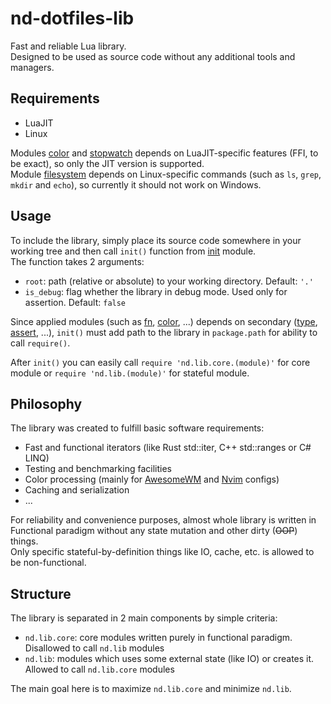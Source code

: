 # nd-dotfiles-lib

Fast and reliable Lua library.  
Designed to be used as source code without any additional tools and managers.

## Requirements

- LuaJIT
- Linux

Modules [color](../main/src/nd/lib/core/color.lua) and [stopwatch](../main/src/nd/lib/core/sw.lua) depends on LuaJIT-specific features (FFI, to be exact), so only the JIT version is supported.  
Module [filesystem](../main/src/nd/lib/fs.lua) depends on Linux-specific commands (such as `ls`, `grep`, `mkdir` and `echo`), so currently it should not work on Windows.

## Usage

To include the library, simply place its source code somewhere in your working tree and then call `init()` function from [init](../main/src/init.lua) module.  
The function takes 2 arguments:
- `root`: path (relative or absolute) to your working directory. Default: `'.'`
- `is_debug`: flag whether the library in debug mode. Used only for assertion. Default: `false`

Since applied modules (such as [fn](../main/src/nd/lib/core/fn.lua), [color](../main/src/nd/lib/core/color.lua), ...) depends on secondary ([type](../main/src/nd/lib/core/type.lua), [assert](../main/src/nd/lib/core/assert.lua), ...), `init()` must add path to the library in `package.path` for ability to call `require()`.  
  
After `init()` you can easily call `require 'nd.lib.core.(module)'` for core module or `require 'nd.lib.(module)'` for stateful module.

## Philosophy

The library was created to fulfill basic software requirements:
- Fast and functional iterators (like Rust std::iter, C++ std::ranges or C# LINQ)
- Testing and benchmarking facilities
- Color processing (mainly for [AwesomeWM](https://github.com/GermanOdilov/nd-dotfiles-awesome) and [Nvim](https://github.com/GermanOdilov/nd-dotfiles-nvim) configs)
- Caching and serialization
- ...

For reliability and convenience purposes, almost whole library is written in Functional paradigm without any state mutation and other dirty (~~OOP~~) things.  
Only specific stateful-by-definition things like IO, cache, etc. is allowed to be non-functional.

## Structure

The library is separated in 2 main components by simple criteria:

- `nd.lib.core`: core modules written purely in functional paradigm. Disallowed to call `nd.lib` modules
- `nd.lib`: modules which uses some external state (like IO) or creates it. Allowed to call `nd.lib.core` modules

The main goal here is to maximize `nd.lib.core` and minimize `nd.lib`.


